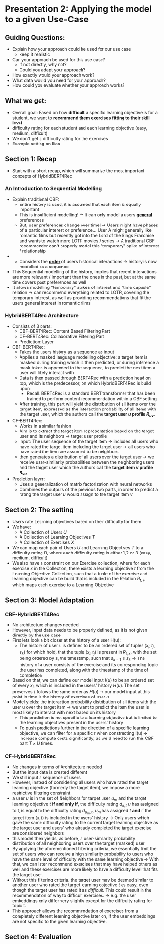 # Presentation 2: Applying the model to a given Use-Case

## Guiding Questions:
- Explain how your approach could be used for our use case
  - keep it realistic
- Can your approach be used for this use case?
  - if not directly, why not?
  - Could you adapt your approach?
- How exactly would your approach work?
- What data would you need for your approach?
- How could you evaluate whether your approach works?

## What we get:
- Overall goal: Based on how **difficult** a specific learning objective is for a student, we want to **recommend them exercises fitting to their skill level**
- difficulty rating for each student and each learning objective (easy, medium, difficult)
- We don't get a difficulty rating for the exercises
- Example setting on Ilias

 
## Section 1: Recap
- Start with a short recap, which will summarize the most important concepts of HybridBERT4Rec

### An Introduction to Sequential Modelling
- Explain traditional CBF: 
  - Entire history is used, it is assumed that each item is equally important
  - This is insufficient modelling! → It can only model a users **<u>general</u>** preferences
  - But, user preferences change over time! → Users might have phases of a particular interest or preference... User A might generally like romantic films but recently got into the Lord of the Rings Franchise and wants to watch more LOTR movies / series → A traditional CBF recommender can't properly model this "temporary" spike of interest / relationship
- - Considers the **<u>order</u>** of users historical interactions → history is now modelled as a sequence
- This Sequential modelling of the history, implies that recent interactions are more relevant / important than the ones in the past, but at the same time covers past preferences as well
- It allows modelling "temporary" spikes of interest and "time capsule" relation → can recommend everything related to LOTR, covering the temporary interest, as well as providing recommendations that fit the users general interest in romantic films

### HybridBERT4Rec Architecture
- Consists of 3 parts:
  - CBF-BERT4Rec: Content Based Filtering Part
  - CF-BERT4Rec: Collaborative Filtering Part
  - Prediction: Layer
- CBF-BERT4Rec:
  - Takes the users history as a sequence as input
  - Applies a masked language modelling objective: a target item is masked during training which is then predicted, or during inference a mask token is appended to the sequence, to predict the next item a user will likely interact with
  - Data is then passed through BERT4Rec with a prediction head on top, which is the predecessor, on which HybridBERT4Rec is build upon
    - Recall: BERT4Rec is a standard BERT transformer that has been trained to perform content recommendation within a CBF setting
  - After training, this part will yield the distribution of all items over the target item, expressed as the interaction probability of all items with the target user, which the authors call the **target user $u$ profile $R_{uv}$**.
- CF-BERT4Rec:
  - Works in a similar fashion
  - Aim is to extract the target item representation based on the target user and its neighbors → target user profile
  - Input: The user sequence of the target item -> includes all users who have rated the target item including the target user → all users who have rated the item are assumed to be neighbors
  - then generates a distribution of all users over the target user -> we receive user-similarity probabilities between the neighboring users and the target user which the authors call the **target item $v$ profile $R_{vu}$**
- Prediction layer:
  - Uses a generalization of matrix factorization with neural networks
  - Combines the outputs of the previous two parts, in order to predict a rating the target user $u$ would assign to the target item $v$

## Section 2: The setting
- Users rate Learning objectives based on their difficulty for them
- We have:
  - A Collection of Users $U$
  - A Collection of Learning Objectives $T$
  - A Collection of Exercises $X$
- We can map each pair of Users $U$ and Learning Objectives $T$ to a difficulty rating $D$, where each difficulty rating is either 1,2 or 3 (easy, medium, difficult)
- We also have a constraint on our Exercise collection, where for each exercise $x$ in the Collection, there exists a learning objective $t$ from the Learning Objective Collection, such that a tuple of the exercise and learning objective can be build that is included in the Relation $R_{t,x}$, which maps each exercise to a Learning Objective

## Section 3: Model Adaptation

### CBF-HybridBERT4Rec
- No architecture changes needed
- However, input data needs to be properly defined, as it is not given directly by the use case
- First lets look a bit closer at the history of a user H(u):
  - The history of user u is defined to be an ordered set of tuples $(x_i, t_j, s_k)$ for which hold, that the tuple $(x_i, t_j)$ is present in $R_{t,x}$, with the set being ordered by s, the timestamp, such that $s_{k-1} \leq s_k$ → The history of a user consists of the exercise and its corresponding topic the user has completed, along with the timestamp of the time of completion
- Based on that, we can define our model input $I(u)$ to be an ordered set of every $x_i$, which is included in the users' history $H(u)$. The set preserves / follows the same order as $H(u)$ → our model input at this point in time is the history of exercises of user $u$
- Model yields: the interaction probability distribution of all
items with the user u over the target item → we want to predict the item the user is most likely to interact with next based on its history
    - This prediction is not specific to a learning objective but is limited to the learning objectives present in the users' history
    - To push predictions further in the direction of a specific learning objective, we can filter for a specific $t$ when constructing I(u) → Increase compute costs significantly, as we'd need to run this CBF part $T\times U$ times.

### CF-HybridBERT4Rec
- No changes in terms of Architecture needed
- But the input data is created different
- We still input a sequence of users
- However, instead of considering all users who have rated the target learning objective (formerly the target item), we impose a more restrictive filtering constraint
- a user $u$ is in the set of Neighbors for target user $u_m$ and the target learning objective $t$ **if and only if**, the difficulty rating $d_{u,t}$ $u$ has assigned to t, is equal to the difficulty rating $d_{u_m, t}$, $u_m$ has assigned $t$ **and** if the target item $(x,t)$ is included in the users' history → Only users which gave the same difficulty rating to the current target learning objective as the target user and users' who already completed the target exercise are considered neighbors
- this model then yields, as before, a user-similarity probability distribution of all neighboring users over the target (masked) user
- By applying the aforementioned filtering criteria, we essentially limit the set of users who can receive a high similarity probability to users who have the same level of difficulty with the same learning objective → With that, we can later recommend exercises that may have helped others as well and these exercises are more likely to have a difficulty level that fits the target user.
- Without this filtering criteria, the target user may be deemed similar to another user who rated the target learning objective $t$ as easy, even though the target user has rated it as $difficult$. This could result in the recommendation of way to difficult exercises. → e.g. the user embeddings only differ very slightly except for the difficulty rating for topic t.
- This approach allows the recommendation of exercises from a completely different learning objective later on, if the user embeddings are not specific to the given learning objective.

## Section 4: Evaluation

